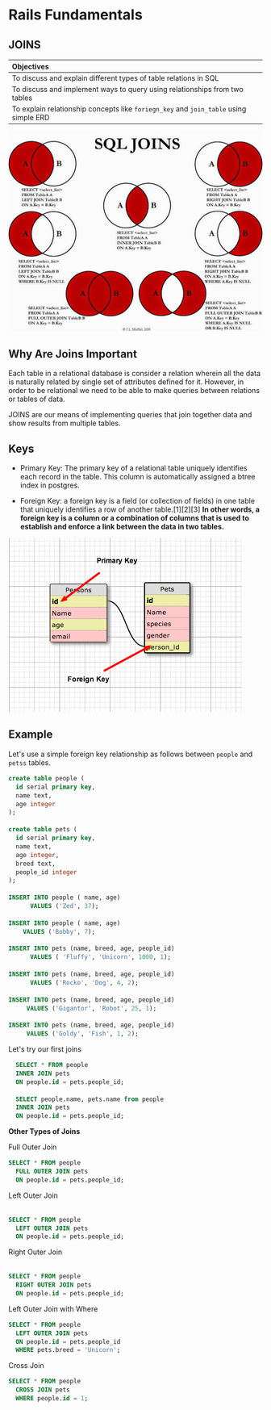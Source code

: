 # Rails Fundamentals
## JOINS

| Objectives |
|:---|
| To discuss and explain different types of table relations in SQL |
| To discuss and implement ways to query using relationships from two tables |
| To explain relationship concepts like `foriegn_key` and `join_table` using simple ERD |


![Joins](images/join.png)

## Why Are Joins Important

Each table in a relational database is consider a relation wherein all the data is naturally related by single set of attributes defined for it. However, in order to be relational we need to be able to make queries between relations or tables of data.

JOINS are our means of implementing queries that join together data and show results from multiple tables.


## Keys

* Primary Key: The primary key of a relational table uniquely identifies each record in the table. This column is automatically assigned a btree index in postgres.

* Foreign Key: a foreign key is a field (or collection of fields) in one table that uniquely identifies a row of another table.[1][2][3] **In other words, a foreign key is a column or a combination of columns that is used to establish and enforce a link between the data in two tables.**

![primary_foreign_key.png](images/primary_foreign_key.png)


## Example

Let's use a simple foreign key relationship as follows between `people` and `petss` tables.


```sql
create table people (
  id serial primary key,
  name text,
  age integer
);

create table pets (
  id serial primary key,
  name text,
  age integer,
  breed text,
  people_id integer
);

INSERT INTO people ( name, age)
      VALUES ('Zed', 37);

INSERT INTO people ( name, age)
    VALUES ('Bobby', 7);

INSERT INTO pets (name, breed, age, people_id)
      VALUES ( 'Fluffy', 'Unicorn', 1000, 1);

INSERT INTO pets (name, breed, age, people_id)
      VALUES ('Rocko', 'Dog', 4, 2);

INSERT INTO pets (name, breed, age, people_id)
     VALUES ('Gigantor', 'Robot', 25, 1);

INSERT INTO pets (name, breed, age, people_id)
     VALUES ('Goldy', 'Fish', 1, 2);
```


Let's try our first joins

```sql
  SELECT * FROM people
  INNER JOIN pets
  ON people.id = pets.people_id;

  SELECT people.name, pets.name from people
  INNER JOIN pets 
  ON people.id = pets.people_id;

```

**Other Types of Joins**  


Full Outer Join  

```sql
SELECT * FROM people 
  FULL OUTER JOIN pets
  ON people.id = pets.people_id;
```

Left Outer Join  

```sql

SELECT * FROM people 
  LEFT OUTER JOIN pets
  ON people.id = pets.people_id;

```

Right Outer Join  

```sql

SELECT * FROM people 
  RIGHT OUTER JOIN pets
  ON people.id = pets.people_id;

```  

Left Outer Join with Where  

```sql
SELECT * FROM people
  LEFT OUTER JOIN pets
  ON people.id = pets.people_id
  WHERE pets.breed = 'Unicorn';
```

Cross Join  

```sql
SELECT * FROM people
  CROSS JOIN pets
  WHERE people.id = 1;
```
